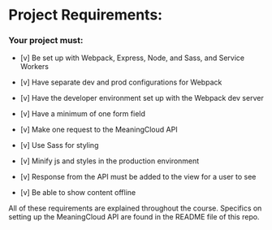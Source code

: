# Project Requirements:

### Your project must:

- [v] Be set up with Webpack, Express, Node, and Sass, and Service Workers

- [v] Have separate dev and prod configurations for Webpack

- [v] Have the developer environment set up with the Webpack dev server

- [v] Have a minimum of one form field

- [v] Make one request to the MeaningCloud API

- [v] Use Sass for styling

- [v] Minify js and styles in the production environment

- [v] Response from the API must be added to the view for a user to see

- [v] Be able to show content offline

All of these requirements are explained throughout the course. Specifics on setting up the MeaningCloud API are found in the README file of this repo.
